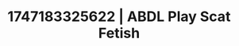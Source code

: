 ---
categories:
- Pussy eating
- AI lover POV
- Sensual teasing
- Athlete
- Interactive NSFW
image: /assets/images/1747183325622.webp
layout: post
seo:
  description: Featured content with premium Scat Fetish, ABDL Play. HD images available.
  keywords: Scat Fetish, ABDL Play
  og_image: /assets/images/1747183325622.webp
  schema_type: VisualArtwork
tags:
- ABDL Play
- Scat Fetish
- '#1747183325622'
title: 1747183325622 | ABDL Play Scat Fetish
---
